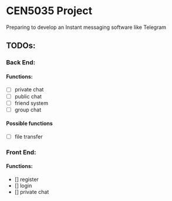 # CEN5035 Project

Preparing to develop an Instant messaging software like Telegram

## TODOs:

### Back End:
#### Functions:

  - [ ] private chat
  - [ ] public chat
  - [ ] friend system
  - [ ] group chat
#### Possible functions

 - [ ] file transfer

### Front End:
#### Functions:
  - [] register
  - [] login
  - [] private chat
